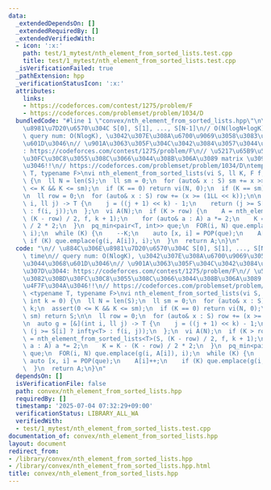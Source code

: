 ```yaml
---
data:
  _extendedDependsOn: []
  _extendedRequiredBy: []
  _extendedVerifiedWith:
  - icon: ':x:'
    path: test/1_mytest/nth_element_from_sorted_lists.test.cpp
    title: test/1_mytest/nth_element_from_sorted_lists.test.cpp
  _isVerificationFailed: true
  _pathExtension: hpp
  _verificationStatusIcon: ':x:'
  attributes:
    links:
    - https://codeforces.com/contest/1275/problem/F
    - https://codeforces.com/problemset/problem/1034/D
  bundledCode: "#line 1 \"convex/nth_element_from_sorted_lists.hpp\"\n\n// \u884C\u306E\
    \u8981\u7D20\u6570\u304C S[0], S[1], ..., S[N-1]\n// O(N(logN+logK)) time\n//\
    \ query num: O(NlogK), \u3042\u307E\u308A\u6700\u9069\u3058\u3083\u306A\u3044\u3068\
    \u601D\u3046\n// \u901A\u3063\u305F\u304C\u3042\u3084\u3057\u3044\u3063\u307D\u3044\
    : https://codeforces.com/contest/1275/problem/F\n// \u5217\u65B9\u5411\u3082\u30BD\
    \u30FC\u30C8\u3055\u308C\u3066\u3044\u308B\u306A\u3089 matrix \u3092\u4F7F\u304A\
    \u3046!!\n// https://codeforces.com/problemset/problem/1034/D\ntemplate <typename\
    \ T, typename F>\nvi nth_element_from_sorted_lists(vi S, ll K, F f, int k = 0)\
    \ {\n  ll N = len(S);\n  ll sm = 0;\n  for (auto& x : S) sm += x >> k;\n  assert(0\
    \ <= K && K <= sm);\n  if (K == 0) return vi(N, 0);\n  if (K == sm) return S;\n\
    \n  ll row = 0;\n  for (auto& x : S) row += (x >= (1LL << k));\n\n  auto g = [&](int\
    \ i, ll j) -> T {\n    j = ((j + 1) << k) - 1;\n    return (j >= S[i] ? infty<T>\
    \ : f(i, j));\n  };\n  vi A(N);\n  if (K > row) {\n    A = nth_element_from_sorted_lists<T>(S,\
    \ (K - row) / 2, f, k + 1);\n    for (auto& a : A) a *= 2;\n    K = K - (K - row)\
    \ / 2 * 2;\n  }\n  pq_min<pair<T, int>> que;\n  FOR(i, N) que.emplace(g(i, A[i]),\
    \ i);\n  while (K) {\n    --K;\n    auto [x, i] = POP(que);\n    A[i]++;\n   \
    \ if (K) que.emplace(g(i, A[i]), i);\n  }\n  return A;\n}\n"
  code: "\n// \u884C\u306E\u8981\u7D20\u6570\u304C S[0], S[1], ..., S[N-1]\n// O(N(logN+logK))\
    \ time\n// query num: O(NlogK), \u3042\u307E\u308A\u6700\u9069\u3058\u3083\u306A\
    \u3044\u3068\u601D\u3046\n// \u901A\u3063\u305F\u304C\u3042\u3084\u3057\u3044\u3063\
    \u307D\u3044: https://codeforces.com/contest/1275/problem/F\n// \u5217\u65B9\u5411\
    \u3082\u30BD\u30FC\u30C8\u3055\u308C\u3066\u3044\u308B\u306A\u3089 matrix \u3092\
    \u4F7F\u304A\u3046!!\n// https://codeforces.com/problemset/problem/1034/D\ntemplate\
    \ <typename T, typename F>\nvi nth_element_from_sorted_lists(vi S, ll K, F f,\
    \ int k = 0) {\n  ll N = len(S);\n  ll sm = 0;\n  for (auto& x : S) sm += x >>\
    \ k;\n  assert(0 <= K && K <= sm);\n  if (K == 0) return vi(N, 0);\n  if (K ==\
    \ sm) return S;\n\n  ll row = 0;\n  for (auto& x : S) row += (x >= (1LL << k));\n\
    \n  auto g = [&](int i, ll j) -> T {\n    j = ((j + 1) << k) - 1;\n    return\
    \ (j >= S[i] ? infty<T> : f(i, j));\n  };\n  vi A(N);\n  if (K > row) {\n    A\
    \ = nth_element_from_sorted_lists<T>(S, (K - row) / 2, f, k + 1);\n    for (auto&\
    \ a : A) a *= 2;\n    K = K - (K - row) / 2 * 2;\n  }\n  pq_min<pair<T, int>>\
    \ que;\n  FOR(i, N) que.emplace(g(i, A[i]), i);\n  while (K) {\n    --K;\n   \
    \ auto [x, i] = POP(que);\n    A[i]++;\n    if (K) que.emplace(g(i, A[i]), i);\n\
    \  }\n  return A;\n}\n"
  dependsOn: []
  isVerificationFile: false
  path: convex/nth_element_from_sorted_lists.hpp
  requiredBy: []
  timestamp: '2025-07-04 07:32:29+09:00'
  verificationStatus: LIBRARY_ALL_WA
  verifiedWith:
  - test/1_mytest/nth_element_from_sorted_lists.test.cpp
documentation_of: convex/nth_element_from_sorted_lists.hpp
layout: document
redirect_from:
- /library/convex/nth_element_from_sorted_lists.hpp
- /library/convex/nth_element_from_sorted_lists.hpp.html
title: convex/nth_element_from_sorted_lists.hpp
---
```

